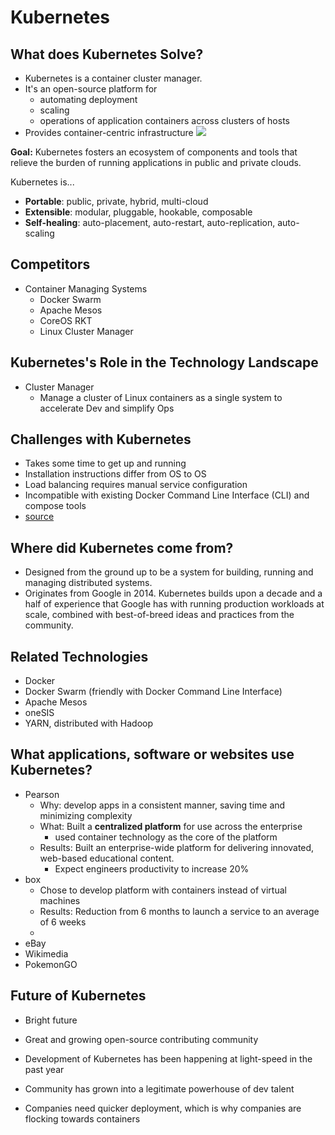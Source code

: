 # Kubernetes

## What does Kubernetes Solve?
- Kubernetes is a container cluster manager.
- It's an open-source platform for 
	- automating deployment
	- scaling
	- operations of application containers across clusters of hosts
- Provides container-centric infrastructure
![](https://kubernetes.io/images/docs/why_containers.svg)


**Goal:**
Kubernetes fosters an ecosystem of components and tools that relieve the burden of running applications in public and private clouds.


Kubernetes is...

- **Portable**: public, private, hybrid, multi-cloud
- **Extensible**: modular, pluggable, hookable, composable
- **Self-healing**: auto-placement, auto-restart, auto-replication, auto-scaling

## Competitors
- Container Managing Systems
	- Docker Swarm
	- Apache Mesos
	- CoreOS RKT
	- Linux Cluster Manager 

## Kubernetes's Role in the Technology Landscape
- Cluster Manager
	- Manage a cluster of Linux containers as a single system to accelerate Dev and simplify Ops


## Challenges with Kubernetes
- Takes some time to get up and running
- Installation instructions differ from OS to OS 
- Load balancing requires manual service configuration
- Incompatible with existing Docker Command Line Interface (CLI) and compose  tools 
- [source](https://www.upcloud.com/blog/docker-swarm-vs-kubernetes/)


## Where did Kubernetes come from?
- Designed from the ground up to be a system for building, running and managing distributed systems.
- Originates from Google in 2014. Kubernetes builds upon a decade and a half of experience that Google has with running production workloads at scale, combined with best-of-breed ideas and practices from the community.


## Related Technologies
- Docker 
- Docker Swarm (friendly with Docker Command Line Interface)
- Apache Mesos
- oneSIS
- YARN, distributed with Hadoop


## What applications, software or websites use Kubernetes?
- Pearson 
	- Why: develop apps in a consistent manner, saving time and minimizing complexity 
	- What: Built a **centralized platform** for use across the enterprise
		- used container technology as the core of the platform
	- Results: Built an enterprise-wide platform for delivering innovated, web-based educational content. 
		- Expect engineers productivity to increase 20%
- box
	- Chose to develop platform with containers instead of virtual machines
	- Results: Reduction from 6 months to launch a service to an average of 6 weeks
	- 
- eBay
- Wikimedia
- PokemonGO

## Future of Kubernetes
- Bright future
- Great and growing open-source contributing community
- Development of Kubernetes has been happening at light-speed in the past year
- Community has grown into a legitimate powerhouse of dev talent

- Companies need quicker deployment, which is why companies are flocking towards containers 
